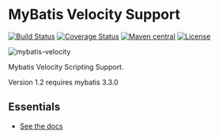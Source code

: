 MyBatis Velocity Support
========================

[![Build Status](https://travis-ci.org/mybatis/velocity-scripting.svg?branch=master)](https://travis-ci.org/mybatis/velocity-scripting)
[![Coverage Status](https://coveralls.io/repos/mybatis/velocity-scripting/badge.svg?branch=master&service=github)](https://coveralls.io/github/mybatis/velocity-scripting?branch=master)
[![Maven central](https://maven-badges.herokuapp.com/maven-central/org.mybatis.scripting/mybatis-velocity/badge.svg)](https://maven-badges.herokuapp.com/maven-central/org.mybatis.scripting/mybatis-velocity)
[![License](http://img.shields.io/:license-apache-brightgreen.svg)](http://www.apache.org/licenses/LICENSE-2.0.html)

![mybatis-velocity](http://mybatis.github.io/images/mybatis-logo.png)

Mybatis Velocity Scripting Support.

Version 1.2 requires mybatis 3.3.0

Essentials
----------

* [See the docs](http://mybatis.github.io/velocity-scripting/)